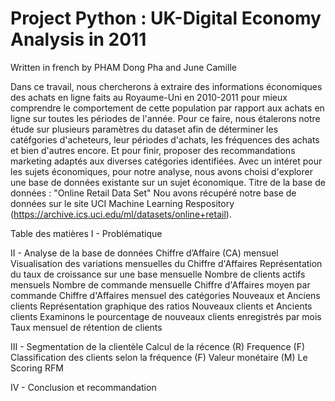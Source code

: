 # Project Python : UK-Digital Economy Analysis in 2011

Written in french by PHAM Dong Pha and June Camille

Dans ce travail, nous chercherons à extraire des informations économiques des achats en ligne faits au Royaume-Uni en 2010-2011 pour mieux comprendre le comportement de cette population par rapport aux achats en ligne sur toutes les périodes de l'année. Pour ce faire, nous étalerons notre étude sur plusieurs paramètres du dataset afin de déterminer les catéfgories d'acheteurs, leur périodes d'achats, les fréquences des achats et bien d'autres encore. Et pour finir, proposer des recommandations marketing adaptés aux diverses catégories identifiées. Avec un intéret pour les sujets économiques, pour notre analyse, nous avons choisi d'explorer une base de données existante sur un sujet économique. Titre de la base de données : "Online Retail Data Set" Nou avons récupéré notre base de données sur le site UCI Machine Learning Respository (https://archive.ics.uci.edu/ml/datasets/online+retail).


Table des matières 
I - Problématique 

II - Analyse de la base de données 
Chiffre d’Affaire (CA) mensuel 
Visualisation des variations mensuelles du Chiffre d'Affaires 
Représentation du taux de croissance sur une base mensuelle 
Nombre de clients actifs mensuels 
Nombre de commande mensuelle Chiffre d'Affaires moyen par commande
Chiffre d'Affaires mensuel des catégories Nouveaux et Anciens clients 
Représentation graphique des ratios Nouveaux clients et Ancients clients 
Examinons le pourcentage de nouveaux clients enregistrés par mois 
Taux mensuel de rétention de clients 

III - Segmentation de la clientèle 
Calcul de la récence (R) 
Frequence (F) 
Classification des clients selon la fréquence (F) 
Valeur monétaire (M) 
Le Scoring RFM 

IV - Conclusion et recommandation

